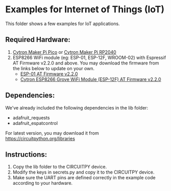 # Examples for Internet of Things (IoT)
This folder shows a few examples for IoT applications.

## Required Hardware:
1. [Cytron Maker Pi Pico](https://www.cytron.io/p-maker-pi-pico) or [Cytron Maker Pi RP2040](https://www.cytron.io/p-maker-pi-rp2040)
2. ESP8266 WiFi module (eg: ESP-01, ESP-12F, WROOM-02) with Espressif AT Firmware v2.2.0 and above.
   You may download the firmware from the links below to update on your own.
   - [ESP-01 AT Firmware v2.2.0](https://drive.google.com/file/d/1q4QLJlIWHVQznaWsVvPev9ZW9vRHr1F8/view?usp=sharing)
   - [Cytron ESP8266 Grove WiFi Module (ESP-12F) AT Firmware v2.2.0](https://drive.google.com/file/d/1ZBZET0IN_RHkkObpaD7v-1-tqtQXbiUM/view?usp=sharing)

## Dependencies:
We've already included the following dependencies in the lib folder:
- adafruit_requests
- adafruit_espatcontrol

For latest version, you may download it from https://circuitpython.org/libraries

## Instructions:
1. Copy the lib folder to the CIRCUITPY device.
2. Modify the keys in secrets.py and copy it to the CIRCUITPY device.
3. Make sure the UART pins are defined correctly in the example code according to your hardware.
